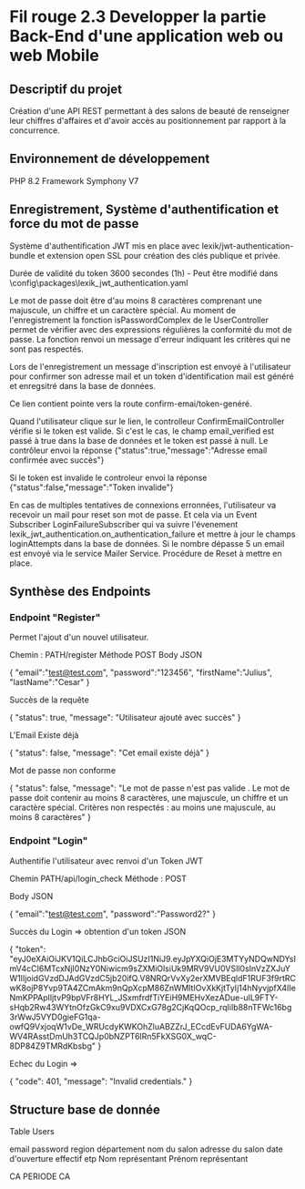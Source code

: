 # Fil rouge 2.3 Developper la partie Back-End d'une application web ou web Mobile

## Descriptif du projet 

Création d'une API REST permettant à des salons de beauté de renseigner leur chiffres d'affaires et d'avoir accès au positionnement par rapport à la concurrence.


## Environnement de développement

PHP 8.2
Framework Symphony V7


## Enregistrement, Système d'authentification et force du mot de passe   

Système d'authentification JWT mis en place avec lexik/jwt-authentication-bundle et extension open SSL pour création des clés publique et privée.

Durée de validité du token 3600 secondes (1h) - Peut être modifié dans \config\packages\lexik_jwt_authentication.yaml


Le mot de passe doit être d'au moins 8 caractères comprenant une majuscule, un chiffre et un caractère spécial. Au moment de l'enregistrement la fonction isPasswordComplex  de le UserController permet de vérifier avec des expressions régulières la conformité du mot de passe. La fonction renvoi un message d'erreur indiquant les critères qui ne sont pas respectés.

Lors de l'enregistrement un message d'inscription est envoyé à l'utilisateur pour confirmer son adresse mail et un token d'identification mail est généré et enregsitré dans la base de données.

Ce lien contient pointe vers la route confirm-emai/token-genéré.

Quand l'utilisateur clique sur le lien, le controlleur ConfirmEmailController vérifie si le token est valide. Si c'est le cas, le champ email_verified est passé à true  dans la base de données et le token est passé à null. Le contrôleur envoi la réponse {"status":true,"message":"Adresse email confirmée avec succès"}


Si le token est invalide le controleur envoi la réponse {"status":false,"message":"Token invalide"}

En cas de multiples tentatives de connexions erronnées, l'utilisateur va recevoir un mail pour reset son mot de passe. Et cela via un Event Subscriber LoginFailureSubscriber qui va suivre l'évenement lexik_jwt_authentication.on_authentication_failure et mettre à jour le champs loginAttempts dans la base de données. Si le nombre dépasse 5 un email est envoyé via le service Mailer Service.
Procédure de Reset à mettre en place.




## Synthèse des Endpoints

### Endpoint "Register" 
Permet l'ajout d'un nouvel utilisateur.

Chemin :
PATH/register
Méthode POST
Body JSON

{
	"email":"test@test.com",
	"password":"123456",
	"firstName":"Julius",
	"lastName":"Cesar"
}

Succès de la requête 

{
	"status": true,
	"message": "Utilisateur ajouté avec succès"
}

L'Email Existe déjà 

{
	"status": false,
	"message": "Cet email existe déjà"
}

Mot de passe non conforme

{
	"status": false,
	"message": "Le mot de passe n'est pas valide . Le mot de passe doit contenir au moins 8 caractères, une majuscule, un chiffre et un caractère spécial. Critères non respectés : au moins une majuscule, au moins 8 caractères"
}


### Endpoint "Login" 
Authentifie l'utilisateur avec renvoi d'un Token JWT

Chemin
PATH/api/login_check
Méthode : POST

Body JSON

{
	"email":"test@test.com",
	"password":"Password2?"
}

Succès du Login => obtention d'un token JSON 

{
	"token": "eyJ0eXAiOiJKV1QiLCJhbGciOiJSUzI1NiJ9.eyJpYXQiOjE3MTYyNDQwNDYsImV4cCI6MTcxNjI0NzY0Niwicm9sZXMiOlsiUk9MRV9VU0VSIl0sInVzZXJuYW1lIjoidGVzdDJAdGVzdC5jb20ifQ.V8NRQrVvXy2erXMVBEqldF1RUF3f9rtRCwK8ojP8Yvp9TA4ZCmAkm9nQpXcpM86ZnWMltIOvXkKjtTyIj14hNyvjpfX4IIeNmKPPApIljtvP9bpVFr8HYL_JSxmfrdfTiYEiH9MEHvXezADue-uIL9FTY-sHqb2Rw43WYtnOfzGkC9xu9VDXCxG78g2CjKqQOcp_rqIilb88nTFWc16bg3rWwJ5VYD0gieFG1qa-owfQ9VxjoqW1vDe_WRUcdyKWKOhZluABZZrJ_ECcdEvFUDA6YgWA-WV4RAsstDmUh3TCQJp0bNZPT6lRn5FkXSG0X_wqC-8DP84Z9TMRdKbsbg"
}

Echec du Login =>

{
	"code": 401,
	"message": "Invalid credentials."
}


## Structure base de donnée

Table Users 


email 
password
region
département
nom du salon
adresse du salon
date d'ouverture
effectif etp
Nom représentant
Prénom représentant

CA
PERIODE CA








